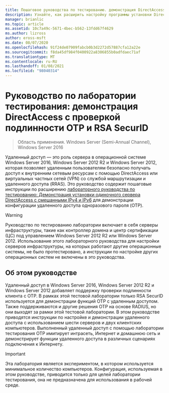 ```yaml
---
title: Пошаговое руководства по тестированию. демонстрация DirectAccess с проверкой подлинности OTP и RSA SecurID
description: Узнайте, как расширить настройку программы установки DirectAccess с помощью смешанного лабораторного руководства по IPv4 и тестированию IPv6, чтобы продемонстрировать конфигурацию удаленного доступа одноразового пароля (OTP).
manager: brianlic
ms.topic: article
ms.assetid: 10c7a49c-5671-4bec-b562-13fdd67f4629
ms.author: lizross
author: eross-msft
ms.date: 08/07/2020
ms.openlocfilehash: 91f24de07909fabcb0b3d2272d57887cfa12a22e
ms.sourcegitcommit: f8da45df984f0400922a8306855b0adfdaec71af
ms.translationtype: MT
ms.contentlocale: ru-RU
ms.lasthandoff: 01/08/2021
ms.locfileid: "98040314"
---
```

# <a name="test-lab-guide-demonstrate-directaccess-with-otp-authentication-and-rsa-securid"></a>Руководство по лаборатории тестирования: демонстрация DirectAccess с проверкой подлинности OTP и RSA SecurID

>Область применения. Windows Server (Semi-Annual Channel), Windows Server 2016

Удаленный доступ — это роль сервера в операционной системе Windows Server 2016, Windows Server 2012 R2 и Windows Server 2012, которая позволяет удаленным пользователям безопасно получать доступ к внутренним сетевым ресурсам с помощью DirectAccess или виртуальных частных сетей (VPN) со службой маршрутизации и удаленного доступа (RRAS). Это руководство содержит пошаговые инструкции по расширению [лабораторного руководства по тестированию: Демонстрация установки одиночного сервера DirectAccess с смешанными IPv4 и IPv6](https://go.microsoft.com/fwlink/p/?LinkId=237004) для демонстрации конфигурации удаленного доступа одноразового пароля (OTP).

> [!WARNING]
> Руководство по тестированию лаборатории включает в себя серверы инфраструктуры, такие как контроллер домена и центр сертификации (ЦС) под управлением Windows Server 2012 R2 или Windows Server 2012. Использование этого лабораторного руководства для настройки серверов инфраструктуры, на которых работают другие операционные системы, не было протестировано, а инструкции по настройке других операционных систем не включены в это руководства.

## <a name="about-this-guide"></a>Об этом руководстве
Удаленный доступ в Windows Server 2016, Windows Server 2012 R2 и Windows Server 2012 добавляет поддержку проверки подлинности клиента с OTP. В рамках этой тестовой лаборатории только RSA SecurID используется для демонстрации функций OTP с удаленным доступом. Также поддерживаются и другие решения OTP на основе RADIUS, но они выходят за рамки этой тестовой лаборатории. В этом руководстве приводятся инструкции по настройке и демонстрации удаленного доступа с использованием шести серверов и двух клиентских компьютеров. Выполненный удаленный доступ с помощью лаборатории тестирования OTP имитирует интрасеть, Интернет и домашнюю сеть и демонстрирует функции удаленного доступа в различных сценариях подключения к Интернету.

> [!IMPORTANT]
> Эта лаборатория является экспериментом, в котором используется минимальное количество компьютеров. Конфигурация, используемая в этом руководстве, приводится только для целей лаборатории тестирования, она не предназначена для использования в рабочей среде.



